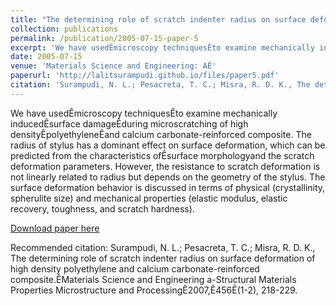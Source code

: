 ```yaml
---
title: "The determining role of scratch indenter radius on surface deformation of high density polyethylene and calcium carbonate-reinforced composite"
collection: publications
permalink: /publication/2005-07-15-paper-5
excerpt: 'We have usedÊmicroscopy techniquesÊto examine mechanically inducedÊsurface damageÊduring microscratching of high densityÊpolyethyleneÊand calcium carbonate-reinforced composite. The radius of stylus has a dominant effect on surface deformation, which can be predicted from the characteristics ofÊsurface morphologyand the scratch deformation parameters. However, the resistance to scratch deformation is not linearly related to radius but depends on the geometry of the stylus. The surface deformation behavior is discussed in terms of physical (crystallinity, spherulite size) and mechanical properties (elastic modulus, elastic recovery, toughness, and scratch hardness).'
date: 2005-07-15
venue: 'Materials Science and Engineering: AÊ'
paperurl: 'http://lalitsurampudi.github.io/files/paper5.pdf'
citation: 'Surampudi, N. L.; Pesacreta, T. C.; Misra, R. D. K., The determining role of scratch indenter radius on surface deformation of high density polyethylene and calcium carbonate-reinforced composite.ÊMaterials Science and Engineering a-Structural Materials Properties Microstructure and ProcessingÊ2007,Ê456Ê(1-2), 218-229.'
---
```

We have usedÊmicroscopy techniquesÊto examine mechanically inducedÊsurface damageÊduring microscratching of high densityÊpolyethyleneÊand calcium carbonate-reinforced composite. The radius of stylus has a dominant effect on surface deformation, which can be predicted from the characteristics ofÊsurface morphologyand the scratch deformation parameters. However, the resistance to scratch deformation is not linearly related to radius but depends on the geometry of the stylus. The surface deformation behavior is discussed in terms of physical (crystallinity, spherulite size) and mechanical properties (elastic modulus, elastic recovery, toughness, and scratch hardness).

[Download paper here](http://lalitsurampudi.github.io/files/paper5.pdf)

Recommended citation: Surampudi, N. L.; Pesacreta, T. C.; Misra, R. D. K., The determining role of scratch indenter radius on surface deformation of high density polyethylene and calcium carbonate-reinforced composite.ÊMaterials Science and Engineering a-Structural Materials Properties Microstructure and ProcessingÊ2007,Ê456Ê(1-2), 218-229.